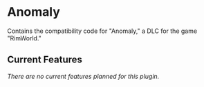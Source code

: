 # Anomaly

Contains the compatibility code for "Anomaly," a DLC for the game "RimWorld."

## Current Features

*There are no current features planned for this plugin.*
